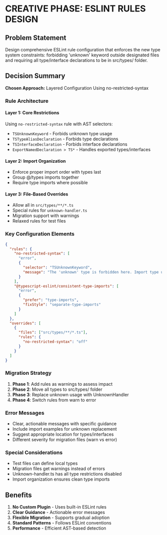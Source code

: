 # CREATIVE PHASE: ESLINT RULES DESIGN

## Problem Statement

Design comprehensive ESLint rule configuration that enforces the new type system constraints: forbidding 'unknown' keyword outside designated files and requiring all type/interface declarations to be in src/types/ folder.

## Decision Summary

**Chosen Approach:** Layered Configuration Using no-restricted-syntax

### Rule Architecture

#### Layer 1: Core Restrictions

Using `no-restricted-syntax` rule with AST selectors:

- `TSUnknownKeyword` - Forbids unknown type usage
- `TSTypeAliasDeclaration` - Forbids type declarations
- `TSInterfaceDeclaration` - Forbids interface declarations
- `ExportNamedDeclaration > TS*` - Handles exported types/interfaces

#### Layer 2: Import Organization

- Enforce proper import order with types last
- Group @/types imports together
- Require type imports where possible

#### Layer 3: File-Based Overrides

- Allow all in `src/types/**/*.ts`
- Special rules for `unknown-handler.ts`
- Migration support with warnings
- Relaxed rules for test files

### Key Configuration Elements

```json
{
  "rules": {
    "no-restricted-syntax": [
      "error",
      {
        "selector": "TSUnknownKeyword",
        "message": "The 'unknown' type is forbidden here. Import type utilities from '@/types/unknown-handler' instead."
      }
    ],
    "@typescript-eslint/consistent-type-imports": [
      "error",
      {
        "prefer": "type-imports",
        "fixStyle": "separate-type-imports"
      }
    ]
  },
  "overrides": [
    {
      "files": ["src/types/**/*.ts"],
      "rules": {
        "no-restricted-syntax": "off"
      }
    }
  ]
}
```

### Migration Strategy

1. **Phase 1**: Add rules as warnings to assess impact
2. **Phase 2**: Move all types to src/types/ folder
3. **Phase 3**: Replace unknown usage with UnknownHandler
4. **Phase 4**: Switch rules from warn to error

### Error Messages

- Clear, actionable messages with specific guidance
- Include import examples for unknown replacement
- Suggest appropriate location for types/interfaces
- Different severity for migration files (warn vs error)

### Special Considerations

- Test files can define local types
- Migration files get warnings instead of errors
- Unknown-handler.ts has all type restrictions disabled
- Import organization ensures clean type imports

## Benefits

1. **No Custom Plugin** - Uses built-in ESLint rules
2. **Clear Guidance** - Actionable error messages
3. **Flexible Migration** - Supports gradual adoption
4. **Standard Patterns** - Follows ESLint conventions
5. **Performance** - Efficient AST-based detection
